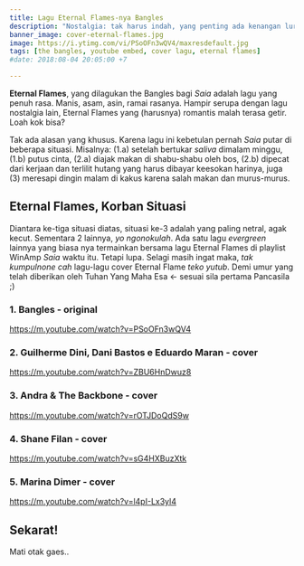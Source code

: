 ```yaml
---
title: Lagu Eternal Flames-nya Bangles
description: "Nostalgia: tak harus indah, yang penting ada kenangan lur!"
banner_image: cover-eternal-flames.jpg
image: https://i.ytimg.com/vi/PSoOFn3wQV4/maxresdefault.jpg
tags: [the bangles, youtube embed, cover lagu, eternal flames]
#date: 2018:08-04 20:05:00 +7

---
```

**Eternal Flames**, yang dilagukan the Bangles bagi _Saia_ adalah lagu yang penuh rasa. Manis, asam, asin, ramai rasanya. Hampir serupa dengan lagu nostalgia lain, Eternal Flames yang (harusnya) romantis malah terasa getir. Loah kok bisa?<!--more-->

Tak ada alasan yang khusus. Karena lagu ini kebetulan pernah _Saia_ putar di beberapa situasi. Misalnya: (1.a) setelah bertukar _saliva_ dimalam minggu, (1.b) putus cinta, (2.a) diajak makan di shabu-shabu oleh bos, (2.b) dipecat dari kerjaan dan terlilit hutang yang harus dibayar keesokan harinya, juga (3) meresapi dingin malam di kakus karena salah makan dan murus-murus.

## Eternal Flames, Korban Situasi

Diantara ke-tiga situasi diatas, situasi ke-3 adalah yang paling netral, agak kecut. Sementara 2 lainnya, _yo ngonokulah_. Ada satu lagu _evergreen_ lainnya yang biasa nya termainkan bersama lagu Eternal Flames di playlist WinAmp _Saia_ waktu itu. Tetapi lupa. Selagi masih ingat maka, _tak kumpulnone cah_ lagu-lagu cover Eternal Flame _teko yutub_. Demi umur yang telah diberikan oleh Tuhan Yang Maha Esa <- sesuai sila pertama Pancasila ;)

### 1. Bangles - original

https://m.youtube.com/watch?v=PSoOFn3wQV4

### 2. Guilherme Dini, Dani Bastos e Eduardo Maran - cover

https://m.youtube.com/watch?v=ZBU6HnDwuz8

### 3. Andra & The Backbone - cover

https://m.youtube.com/watch?v=rOTJDoQdS9w

### 4. Shane Filan - cover

https://m.youtube.com/watch?v=sG4HXBuzXtk

### 5. Marina Dimer - cover

https://m.youtube.com/watch?v=l4pI-Lx3yl4

## Sekarat!

Mati otak gaes..
